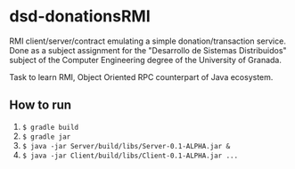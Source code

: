 # dsd-donationsRMI

RMI client/server/contract emulating a simple donation/transaction service. Done as a subject assignment for the "Desarrollo de Sistemas Distribuidos" subject of the Computer Engineering degree of the University of Granada.

Task to learn RMI, Object Oriented RPC counterpart of Java ecosystem.

## How to run

1. `$ gradle build`  
2. `$ gradle jar`
3. `$ java -jar Server/build/libs/Server-0.1-ALPHA.jar &`
4. `$ java -jar Client/build/libs/Client-0.1-ALPHA.jar ...`
